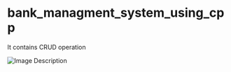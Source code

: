 # bank_managment_system_using_cpp

It contains CRUD operation

![Image Description](https://www.dropbox.com/scl/fi/z7rnbzlhlio6fgcsh4jvr/Screenshot-2024-05-12-115852.png?rlkey=lyk59hkpfotxlyridlhbqfcqh&st=7d0dv952&dl=0)
